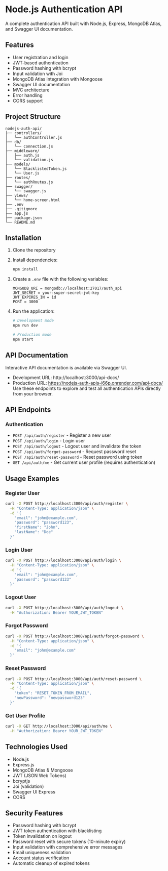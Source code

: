 # Node.js Authentication API

A complete authentication API built with Node.js, Express, MongoDB Atlas, and Swagger UI documentation.

## Features

- User registration and login
- JWT-based authentication
- Password hashing with bcrypt
- Input validation with Joi
- MongoDB Atlas integration with Mongoose
- Swagger UI documentation
- MVC architecture
- Error handling
- CORS support

## Project Structure

```
nodejs-auth-api/
├── controllers/
│   └── authController.js
├── db/
│   └── connection.js
├── middleware/
│   ├── auth.js
│   └── validation.js
├── models/
│   └── BlacklistedToken.js
│   └── User.js
├── routes/
│   └── authRoutes.js
├── swagger/
│   └── swagger.js
├── views/
│   └── home-screen.html
├── .env
├── .gitignore
├── app.js
├── package.json
└── README.md
```

## Installation

1. Clone the repository
2. Install dependencies:
   ```bash
   npm install
   ```

3. Create a `.env` file with the following variables:
   ```env
   MONGODB_URI = mongodb://localhost:27017/auth_api
   JWT_SECRET = your-super-secret-jwt-key
   JWT_EXPIRES_IN = 1d
   PORT = 3000
   ```

4. Run the application:
   ```bash
   # Development mode
   npm run dev
   
   # Production mode
   npm start
   ```

## API Documentation

Interactive API documentation is available via Swagger UI.
- Development URL: http://localhost:3000/api-docs/
- Production URL: https://nodejs-auth-apis-i66p.onrender.com/api-docs/
Use these endpoints to explore and test all authentication APIs directly from your browser.

## API Endpoints

### Authentication

- `POST /api/auth/register` - Register a new user
- `POST /api/auth/login` - Login user
- `POST /api/auth/logout` - Logout user and invalidate the token
- `POST /api/auth/forgot-password` - Request password reset
- `POST /api/auth/reset-password` - Reset password using token
- `GET /api/auth/me` - Get current user profile (requires authentication)

## Usage Examples

### Register User
```bash
curl -X POST http://localhost:3000/api/auth/register \
  -H "Content-Type: application/json" \
  -d '{
    "email": "john@example.com",
    "password": "password123",
    "firstName": "John",
    "lastName": "Doe"
  }'
```

### Login User
```bash
curl -X POST http://localhost:3000/api/auth/login \
  -H "Content-Type: application/json" \
  -d '{
    "email": "john@example.com",
    "password": "password123"
  }'
```

### Logout User
```bash
curl -X POST http://localhost:3000/api/auth/logout \
  -H "Authorization: Bearer YOUR_JWT_TOKEN"
```

### Forgot Password
```bash
curl -X POST http://localhost:3000/api/auth/forgot-password \
  -H "Content-Type: application/json" \
  -d '{
    "email": "john@example.com"
  }'
```

### Reset Password
```bash
curl -X POST http://localhost:3000/api/auth/reset-password \
  -H "Content-Type: application/json" \
  -d '{
    "token": "RESET_TOKEN_FROM_EMAIL",
    "newPassword": "newpassword123"
  }'
```

### Get User Profile
```bash
curl -X GET http://localhost:3000/api/auth/me \
  -H "Authorization: Bearer YOUR_JWT_TOKEN"
```

## Technologies Used

- Node.js
- Express.js
- MongoDB Atlas & Mongoose
- JWT (JSON Web Tokens)
- bcryptjs
- Joi (validation)
- Swagger UI Express
- CORS

## Security Features

- Password hashing with bcrypt
- JWT token authentication with blacklisting
- Token invalidation on logout  
- Password reset with secure tokens (10-minute expiry)
- Input validation with comprehensive error messages
- Email uniqueness validation
- Account status verification
- Automatic cleanup of expired tokens
